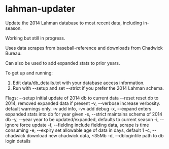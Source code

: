 # lahman-updater
Update the 2014 Lahman database to most recent data, including in-season.

Working but still in progress.

Uses data scrapes from baseball-reference and downloads
from Chadwick Bureau.

Can also be used to add expanded stats to prior years.

To get up and running:
1) Edit data/db_details.txt with your database access information.
2) Run with --setup and set --strict if you prefer the 2014 Lahman schema.

Flags:
--setup             initial update of 2014 db to current data
--reset             reset db to 2014, removed expanded data if present
-v, --verbose       increase verbosity. default warnings only. -v add info, -vv add debug
-x, --expand        enters expanded stats into db for year given
-s, --strict        maintains schema of 2014 db
-y, --year          year to be updated/expanded, defaults to current season
-i, --ignore        force update
-f, --fielding      include fielding data, scrape is time consuming
-e, --expiry        set allowable age of data in days, default 1
-c, --chadwick      download new chadwick data, ~35Mb
-d, --dbloginfile   path to db login details
